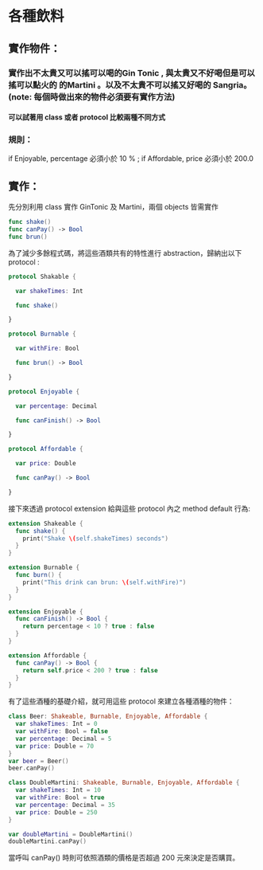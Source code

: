 # 各種飲料



## 實作物件：

### 實作出不太貴又可以搖可以喝的Gin Tonic ,  與太貴又不好喝但是可以搖可以點火的 的Martini 。以及不太貴不可以搖又好喝的 Sangria。(note: 每個時做出來的物件必須要有實作方法)

#### 可以試著用 class 或者 protocol 比較兩種不同方式


### 規則：

if Enjoyable, percentage 必須小於 10 % ;
 if Affordable, price  必須小於 200.0



## 實作：

先分別利用 class 實作 GinTonic 及 Martini，兩個 objects 皆需實作

```swift
func shake()
func canPay() -> Bool
func brun()
```

為了減少多餘程式碼，將這些酒類共有的特性進行 abstraction，歸納出以下 protocol :

```swift
protocol Shakable {

  var shakeTimes: Int

  func shake()

}

protocol Burnable {

  var withFire: Bool

  func brun() -> Bool

}

protocol Enjoyable {

  var percentage: Decimal

  func canFinish() -> Bool

}

protocol Affordable {

  var price: Double

  func canPay() -> Bool

}
```

接下來透過 protocol extension 給與這些 protocol 內之 method default 行為:

```swift
extension Shakeable {
  func shake() {
    print("Shake \(self.shakeTimes) seconds")
  }
}

extension Burnable {
  func burn() {
    print("This drink can brun: \(self.withFire)")
  }
}

extension Enjoyable {
  func canFinish() -> Bool {
    return percentage < 10 ? true : false
  }
}

extension Affordable {
  func canPay() -> Bool {
    return self.price < 200 ? true : false
  }
}
```

有了這些酒種的基礎介紹，就可用這些 protocol 來建立各種酒種的物件：

```swift
class Beer: Shakeable, Burnable, Enjoyable, Affordable {
  var shakeTimes: Int = 0
  var withFire: Bool = false
  var percentage: Decimal = 5
  var price: Double = 70
}
var beer = Beer()
beer.canPay()

class DoubleMartini: Shakeable, Burnable, Enjoyable, Affordable {
  var shakeTimes: Int = 10
  var withFire: Bool = true
  var percentage: Decimal = 35
  var price: Double = 250
}

var doubleMartini = DoubleMartini()
doubleMartini.canPay()
```

當呼叫 canPay() 時則可依照酒類的價格是否超過 200 元來決定是否購買。





